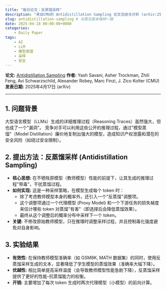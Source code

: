 ```yaml
---
title: "每日论文：反蒸馏采样"
description: "来自CMU的 Antidistillation Sampling 论文总结与分析 (arXiv:2504.13146)。"
slug: antidistillation-sampling # 与英文版本保持一致
date: 2025-04-18 00:00:00+0000
categories:
    - Daily Paper
tags:
    - AI
    - LLM
    - 模型蒸馏
    - 采样
    - 安全
---
```


**论文:** [Antidistillation Sampling](https://arxiv.org/abs/2504.13146)
**作者:** Yash Savani, Asher Trockman, Zhili Feng, Avi Schwarzschild, Alexander Robey, Marc Finzi, J. Zico Kolter (CMU)
**发表日期:** 2025年4月17日 (arXiv)

---

## 1. 问题背景

大型语言模型（LLMs）生成的详细推理过程（Reasoning Traces）虽然强大，但也成了一个"漏洞"。
竞争对手可以利用这些公开的推理过程，通过"模型蒸馏"（Model Distillation）廉价地复制出强大的模型，造成知识产权泄露和潜在的安全风险（如绕过安全限制）。

## 2. 提出方法：反蒸馏采样 (Antidistillation Sampling)

*   **核心思想:** 在不牺牲原模型（教师模型）性能的前提下，让其生成的推理过程"带毒"，干扰蒸馏过程。
*   **如何实现:** 这是一种采样策略，在模型生成每个 token 时：
    *   除了考虑教师模型本身的概率外，还引入一个"反蒸馏"调整项。
    *   这个调整项通过一个代理模型 (Proxy Model) 和一个下游任务的损失梯度来估计哪些 token 对蒸馏"有害"（即选择后会降低蒸馏效果）。
    *   最终从这个调整后的概率分布中采样下一个 token。
*   **关键:** 不修改原始教师模型，只在推理时调整采样过程，并且控制毒化强度避免对自身影响。

## 3. 实验结果

*   **有效性:** 在保持教师模型准确率（如 GSM8K, MATH 数据集）的同时，使用反蒸馏采样生成的文本，显著降低了学生模型的蒸馏效果（准确率大幅下降）。
*   **优越性:** 相比简单提高采样温度（会导致教师模型性能急剧下降），反蒸馏采样提供了更好的性能-抗蒸馏能力的权衡。
*   **开销:** 主要增加了每次 token 生成时两次代理模型（小模型）的前向计算。 